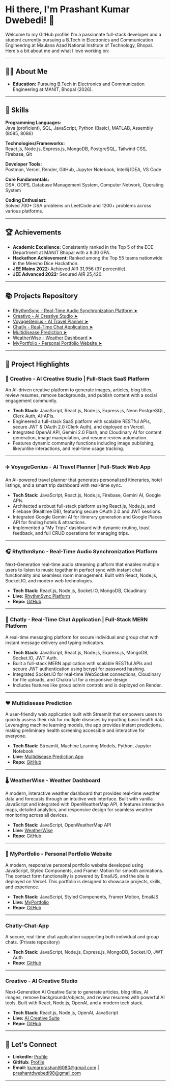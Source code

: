 # Hi there, I'm Prashant Kumar Dwebedi! 👋

Welcome to my GitHub profile! I'm a passionate full-stack developer and a student currently pursuing a B.Tech in Electronics and Communication Engineering at Maulana Azad National Institute of Technology, Bhopal.  
Here's a bit about me and what I love working on:

---

## 🧑‍💻 About Me

- **Education:** Pursuing B.Tech in Electronics and Communication Engineering at MANIT, Bhopal (2026).

---

## 🚀 Skills

**Programming Languages:**  
Java (proficient), SQL, JavaScript, Python (Basic), MATLAB, Assembly (8085, 8086)

**Technologies/Frameworks:**  
React.js, Node.js, Express.js, MongoDB, PostgreSQL, Tailwind CSS, Firebase, Git

**Developer Tools:**  
Postman, Vercel, Render, GitHub, Jupyter Notebook, Intellij IDEA, VS Code

**Core Fundamentals:**  
DSA, OOPS, Database Management System, Computer Network, Operating System

**Coding Enthusiast:**  
Solved 700+ DSA problems on LeetCode and 1200+ problems across various platforms.

---

## 🏆 Achievements

- **Academic Excellence:** Consistently ranked in the Top 5 of the ECE Department at MANIT Bhopal with a 9.30 GPA.
- **Hackathon Achievement:** Ranked among the Top 55 teams nationwide in the Meesho Dice Hackathon.
- **JEE Mains 2022:** Achieved AIR 31,956 (97 percentile).
- **JEE Advanced 2022:** Secured AIR 25,420.

---

## 📚 Projects Repository
- [ RhythmSync - Real-Time Audio Synchronization Platform ➤](https://github.com/PrashantKumarD/audiosync) 
- [Creativo - AI Creative Studio ➤](https://github.com/PrashantKumarD/new-saas-app) 
- [VoyageGenius - AI Travel Planner ➤](https://github.com/PrashantKumarD/travelPlanner)  
- [Chatly - Real-Time Chat Application ➤](https://github.com/PrashantKumarD/chatly-chat-app)  
- [Multidisease Prediction ➤](https://github.com/PrashantKumarD/Multidisease_prediction)
- [WeatherWise - Weather Dashboard ➤](https://github.com/PrashantKumarD/weather-app)
- [MyPortfolio - Personal Portfolio Website ➤](https://github.com/PrashantKumarD/MyPortfolio)

---

## 🌟 Project Highlights

### 🎨 Creativo - AI Creative Studio | Full-Stack SaaS Platform
An AI-driven creative platform to generate images, articles, blog titles, review resumes, remove backgrounds, and publish content with a social engagement community.

- **Tech Stack:** JavaScript, React.js, Node.js, Express.js, Neon PostgreSQL, Clerk Auth, AI-APIs.
- Engineered a full-stack SaaS platform with scalable RESTful APIs, secure JWT & OAuth 2.0 (Clerk Auth), and deployed on Vercel.
- Integrated OpenAI API, Gemini 2.0 Flash, and Cloudinary AI for content generation, image manipulation, and resume review automation.
- Features dynamic community functions including image publishing, like/unlike interactions, and real-time usage tracking.

---

### ✈️ VoyageGenius - AI Travel Planner | Full-Stack Web App
An AI-powered travel planner that generates personalized itineraries, hotel listings, and a smart trip dashboard with real-time sync.

- **Tech Stack:** JavaScript, React.js, Node.js, Firebase, Gemini AI, Google APIs.
- Architected a robust full-stack platform using React.js, Node.js, and Firebase (Realtime DB), featuring secure OAuth 2.0 and JWT sessions.
- Integrated Google Gemini AI for itinerary generation and Google Places API for finding hotels & attractions.
- Implemented a "My Trips" dashboard with dynamic routing, toast feedback, and full CRUD operations for managing trips.

---
### 🎧 RhythmSync - Real-Time Audio Synchronization Platform
Next-Generation real-time audio streaming platform that enables multiple users to listen to music together in perfect sync with instant chat functionality and seamless room management. Built with React, Node.js, Socket.IO, and modern web technologies.
- **Tech Stack:** React.js, Node.js, Socket.IO, MongoDB, Cloudinary  
- **Live:** [RhythmSync Platform](https://audiosync-frontend.vercel.app)  
- **Repo:** [GitHub](https://github.com/PrashantKumarD/audiosync)

---

### 👋 Chatly - Real-Time Chat Application | Full-Stack MERN Platform
A real-time messaging platform for secure individual and group chat with instant message delivery and typing indicators.

- **Tech Stack:** JavaScript, React.js, Node.js, Express.js, MongoDB, Socket.IO, JWT Auth.
- Built a full-stack MERN application with scalable RESTful APIs and secure JWT authentication using bcrypt for password hashing.
- Integrated Socket.IO for real-time WebSocket connections, Cloudinary for file uploads, and Chakra UI for a responsive design.
- Includes features like group admin controls and is deployed on Render.

---

### ❤️ Multidisease Prediction
A user-friendly web application built with Streamlit that empowers users to quickly assess their risk for multiple diseases by inputting basic health data. Leveraging machine learning models, the app provides instant predictions, making preliminary health screening accessible and interactive for everyone.
- **Tech Stack:** Streamlit, Machine Learning Models, Python, Jupyter Notebook  
- **Live:** [Multidisease Prediction App](https://multidiseaseprediction-25akgrnjzbuwzedi63rziw.streamlit.app)  
- **Repo:** [GitHub](https://github.com/PrashantKumarD/Multidisease_prediction)

---

### 🌡️ WeatherWise - Weather Dashboard
A modern, interactive weather dashboard that provides real-time weather data and forecasts through an intuitive web interface. Built with vanilla JavaScript and integrated with OpenWeatherMap API, it features interactive maps, detailed analytics, and responsive design for seamless weather monitoring across all devices.
- **Tech Stack:** JavaScript, OpenWeatherMap API  
- **Live:** [WeatherWise](https://weather-app-rosy-phi-99.vercel.app)  
- **Repo:** [GitHub](https://github.com/PrashantKumarD/weather-app)

---

### 🧍 MyPortfolio - Personal Portfolio Website
A modern, responsive personal portfolio website developed using JavaScript, Styled Components, and Framer Motion for smooth animations. The contact form functionality is powered by EmailJS, and the site is deployed on Vercel. This portfolio is designed to showcase projects, skills, and experience.
- **Tech Stack:** JavaScript, Styled Components, Framer Motion, EmailJS  
- **Live:** [MyPortfolio](https://my-portfolio-eta-nine-32.vercel.app)  
- **Repo:** [GitHub](https://github.com/PrashantKumarD/MyPortfolio)

---

### Chatly-Chat-App
A secure, real-time chat application supporting both individual and group chats. (Private repository)
- **Tech Stack:** JavaScript, Node.js, Express.js, MongoDB, Socket.IO, JWT Auth  
- **Repo:** [GitHub](https://github.com/PrashantKumarD/chatly-chat-app)

---

### Creativo - AI Creative Studio
Next-Generation AI Creative Suite to generate articles, blog titles, AI images, remove backgrounds/objects, and review resumes with powerful AI tools. Built with React, Node.js, OpenAI, and a modern tech stack.
- **Tech Stack:** React.js, Node.js, OpenAI, JavaScript  
- **Live:** [AI Creative Suite](https://new-saas-app-client.vercel.app)  
- **Repo:** [GitHub](https://github.com/PrashantKumarD/new-saas-app)

---

## 🤝 Let's Connect

- **LinkedIn:** [Profile](https://www.linkedin.com/in/prashant-kumar-dwivedi-aa774b275)  
- **GitHub:** [Profile](https://github.com/PrashantKumarD)  
- **Email:** kumarprashant6080@gmail.com | prashantdwebedi98@gmail.com

---
